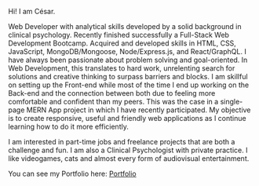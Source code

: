 Hi! I am César. 

Web Developer with analytical skills developed by a solid background in clinical psychology. Recently finished successfully a Full-Stack Web Development Bootcamp. Acquired and developed skills in HTML, CSS, JavaScript, MongoDB/Mongoose, Node/Express.js, and React/GraphQL. I have always been passionate about problem solving and goal-oriented. In Web Development, this translates to hard work, unrelenting search for solutions and creative thinking to surpass barriers and blocks. I am skillful on setting up the Front-end while most of the time I end up working on the Back-end and the connection between both due to feeling more comfortable and confident than my peers. This was the case in a single-page MERN App project in which I have recently participated. My objective is to create responsive, useful and friendly web applications as I continue learning how to do it more efficiently.

I am interested in part-time jobs and freelance projects that are both a challenge and fun. I am also a Clinical Psychologist with private practice. I like videogames, cats and almost every form of audiovisual entertainment.

You can see my Portfolio here:
[Portfolio](https://csancheze.github.io/React-Portfolio/#about)

<!---
csancheze/csancheze is a ✨ special ✨ repository because its `README.md` (this file) appears on your GitHub profile.
You can click the Preview link to take a look at your changes.
--->
